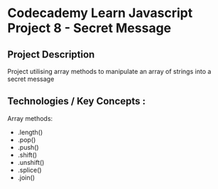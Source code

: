 # Codecademy Learn Javascript Project 8 - Secret Message

## Project Description

Project utilising array methods to manipulate an array of strings into a secret message
   
## Technologies / Key Concepts :
 Array methods:
 - .length()
 - .pop()
 - .push()
 - .shift()
 - .unshift()
 - .splice()
 - .join()

